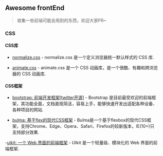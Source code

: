 ## Awesome frontEnd

>  收集一些前端可能会用到的东西，欢迎大家PR~

### CSS

#### CSS库

- [normalize.css](https://github.com/necolas/normalize.css) - normalize.css 是一个定义浏览器统一默认样式的 CSS 库.

- [animate.css](https://github.com/daneden/animate.css) - animate.css 是一个 CSS 动画库，是一个很酷、有趣和跨浏览器的 CSS 动画库.

#### CSS框架

- [bootstrap: 前端开发框架[twitter开源]](https://github.com/twbs/bootstrap) - Bootstrap 是目前最受欢迎的前端框架，其功能全面，文档直观简洁，容易上手，能够快速开发出适配各种设备、各种项目的网站.

- [bulma: 基于flex的现代CSS框架](https://github.com/jgthms/bulma) - Bulma是一个基于flexbox的现代CSS框架，支持Chrome、Edge、Opera、Safari、Firefox的较新版本，IE(10+)只支持部分效果.

-[uikit: 一个 Web 界面的前端框架](https://github.com/uikit/uikit) - UIkit 是一个轻量级、模块化的 Web 界面的前端框架.
